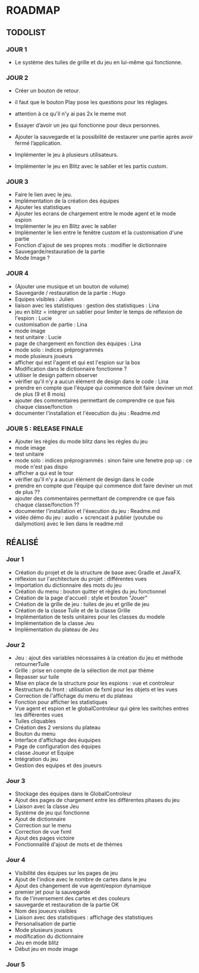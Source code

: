 # ROADMAP 

## TODOLIST

### JOUR 1

- Le système des tuiles de grille et du jeu en lui-même qui fonctionne.

### JOUR 2

- Créer un bouton de retour.
- il faut que le bouton Play pose les questions pour les réglages.

- attention à ce qu'il n'y ai pas 2x le meme mot
- Essayer d’avoir un jeu qui fonctionne pour deux personnes.
- Ajouter la sauvegarde et la possibilité de restaurer une partie après avoir fermé l’application.
- Implémenter le jeu à plusieurs utilisateurs.
- Implémenter le jeu en Blitz avec le sablier et les partis custom.

### JOUR 3

- Faire le lien avec le jeu.
- Implémentation de la création des équipes
- Ajouter les statistiques
- Ajouter les ecrans de chargement entre le mode agent et le mode espion
- Implémenter le jeu en Blitz avec le sablier
- Implémenter le lien entre le fenêtre custom et la customisation d'une partie
- Fonction d'ajout de ses propres mots : modifier le dictionnaire
- Sauvegarde/restauration de la partie
- Mode Image ?

### JOUR 4

- (Ajouter une musique et un bouton de volume)
- Sauvegarde / restauration de la partie : Hugo
- Equipes visibles : Julien
- liaison avec les statistiques : gestion des statistiques : Lina
- jeu en blitz = intégrer un sablier pour limiter le temps de réflexion de l'espion : Lucie
- customisation de partie : Lina
- mode image
- test unitaire : Lucie
- page de chargement en fonction des équipes : Lina
- mode solo : indices préprogrammés
- mode plusieurs joueurs
- afficher qui est l'agent et qui est l'espion sur la box 
- Modification dans le dictionnaire fonctionne ?
- utiliser le design pattern observer
- vérifier qu'il n'y a aucun élément de design dans le code : Lina
- prendre en compte que l'équipe qui commence doit faire deviner un mot de plus (9 et 8 mois)
- ajouter des commentaires permettant de comprendre ce que fais chaque classe/fonction
- documenter l'installation et l'éxecution du jeu : Readme.md

### JOUR 5 : RELEASE FINALE
- Ajouter les règles du mode blitz dans les règles du jeu
- mode image
- test unitaire
- mode solo : indices préprogrammés : sinon faire une fenetre pop up : ce mode n'est pas dispo
- afficher a qui est le tour
- vérifier qu'il n'y a aucun élément de design dans le code
- prendre en compte que l'équipe qui commence doit faire deviner un mot de plus ??
- ajouter des commentaires permettant de comprendre ce que fais chaque classe/fonction ?? 
- documenter l'installation et l'éxecution du jeu : Readme.md
- vidéo démo du jeu : audio + screncast à publier (youtube ou dailymotion) avec le lien dans le readme.md

## RÉALISÉ

### Jour 1
- Création du projet et de la structure de base avec Gradle et JavaFX.
- réflexion sur l'architecture du projet : différentes vues
- Importation du dictionnaire des mots du jeu
- Création du menu : bouton quitter et règles du jeu fonctionnel
- Création de la page d'accueil : style et bouton "Jouer"
- Création de la grille de jeu : tuiles de jeu et grille de jeu
- Création de la classe Tuile et de la classe Grille
- Implémentation de tests unitaires pour les classes du modele
- Implémentation de la classe Jeu
- Implémentation du plateau de Jeu

### Jour 2
- Jeu : ajout des variables nécessaires à la création du jeu et méthode retournerTuile
- Grille : prise en compte de la sélection de mot par thème
- Repasser sur tuile
- Mise en place de la structure pour les espions : vue et controleur
- Restructure du front : utilisation de fxml pour les objets et les vues
- Correction de l'affichage du menu et du plateau
- Fonction pour afficher les statistiques
- Vue agent et espion et le globalControleur qui gère les switches entres les différentes vues
- Tuiles cliquables
- Création des 2 versions du plateau
- Bouton du menu
- Interface d'affichage des éuquipes
- Page de configuration des équipes
- classe Joueur et Equipe
- Intégration du jeu
- Gestion des equipes et des joueurs

### Jour 3
- Stockage des équipes dans le GlobalControleur
- Ajout des pages de chargement entre les différentes phases du jeu
- Liaison avec la classe Jeu
- Système de jeu qui fonctionne
- Ajout de dictionnaire
- Correction sur le menu
- Correction de vue fxml
- Ajout des pages victoire
- Fonctionnalité d'ajout de mots et de thèmes 

### Jour 4
- Visibilité des équipes sur les pages de jeu
- Ajout de l'indice avec le nombre de cartes dans le jeu
- Ajout des changement de vue agent/espion dynamique 
- premier jet pour la sauvegarde
- fix de l'inversement des cartes et des couleurs
- sauvegarde et restauration de la partie OK
- Nom des joueurs visibles
- Liaison avec des statistiques : affichage des statistiques
- Personalisation de partie
- Mode plusieurs joueurs
- modification du dictionnaire
- Jeu en mode blitz
- Début jeu en mode image

### Jour 5
